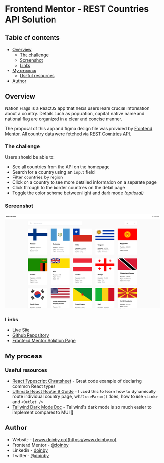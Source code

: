 # Frontend Mentor - REST Countries API Solution

## Table of contents

- [Overview](#overview)
  - [The challenge](#the-challenge)
  - [Screenshot](#screenshot)
  - [Links](#links)
- [My process](#my-process)
  <!-- - [Built with](#built-with)
  - [What I learned](#what-i-learned)
  - [Continued development](#continued-development) -->
  - [Useful resources](#useful-resources)
- [Author](#author)
<!-- - [Acknowledgments](#acknowledgments) -->

## Overview

Nation Flags is a ReactJS app that helps users learn crucial information about a country. Details such as population, capital, native name and national flag are organized in a clear and concise manner.

The proposal of this app and figma design file was provided by [Frontend Mentor](https://www.frontendmentor.io/challenges/rest-countries-api-with-color-theme-switcher-5cacc469fec04111f7b848ca). All country data were fetched via [REST Countries API](https://restcountries.com/).

### The challenge

Users should be able to:

- See all countries from the API on the homepage
- Search for a country using an `input` field
- Filter countries by region
- Click on a country to see more detailed information on a separate page
- Click through to the border countries on the detail page
- Toggle the color scheme between light and dark mode _(optional)_

### Screenshot

![Screenshot 1](./public/images/screenshot-full-light.png)

### Links

- [Live Site](https://nation-flags.co/)
- [Github Repository](https://github.com/doinby/nation-flags-react-typescript)
- [Frontend Mentor Solution Page](https://www.frontendmentor.io/solutions/nation-flags-reactjs-typescript-tailwindcss-lznt5b_nGD)

## My process

<!-- ### Built with

- [React](https://reactjs.org/) - Javascript Framework
- [Typescript](https://www.typescriptlang.org/) -
- [Tailwind](https://tailwindcss.com/)
- [ReactRouter](https://reactrouter.com/)
- [HeadlessUI](https://headlessui.com/)
- Semantic HTML5 markup
- CSS Flexbox, Grid
- Mobile-first workflow

### What I learned

Use this section to recap over some of your major learnings while working through this project. Writing these out and providing code samples of areas you want to highlight is a great way to reinforce your own knowledge.

To see how you can add code snippets, see below:

```html
<h1>Some HTML code I'm proud of</h1>
```

```css
.proud-of-this-css {
  color: papayawhip;
}
```

```js
const proudOfThisFunc = () => {
  console.log('🎉');
};
``` -->

<!-- [The Markdown Guide](https://www.markdownguide.org/) -->

<!-- ### Continued development

Use this section to outline areas that you want to continue focusing on in future projects. These could be concepts you're still not completely comfortable with or techniques you found useful that you want to refine and perfect.

**Note: Delete this note and the content within this section and replace with your own plans for continued development.** -->

### Useful resources

- [React Typescript Cheatsheet](https://react-typescript-cheatsheet.netlify.app/docs/basic/getting-started/basic_type_example/) - Great code example of declaring common React types
- [Ultimate React Router 6 Guide](https://blog.webdevsimplified.com/2022-07/react-router/) - I used this to learn how to dynamically route individual country page, what `useParam()` does, how to use `<Link>` and `<Outlet />`
- [Tailwind Dark Mode Doc](https://tailwindcss.com/docs/dark-mode#toggling-dark-mode-manually) - Tailwind's dark mode is so much easier to implement compares to MUI 🤩

## Author

- Website - [www.doinby.co](https://www.doinby.co)
- Frontend Mentor - [@doinby](https://www.frontendmentor.io/profile/doinby)
- Linkedin - [doinby](https://www.linkedin.com/in/doinby/)
- Twitter - [@doinby](https://www.twitter.com/doinby)

<!-- ## Acknowledgments

This is where you can give a hat tip to anyone who helped you out on this project. Perhaps you worked in a team or got some inspiration from someone else's solution. This is the perfect place to give them some credit.

**Note: Delete this note and edit this section's content as necessary. If you completed this challenge by yourself, feel free to delete this section entirely.** -->
